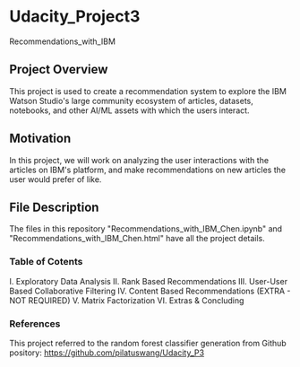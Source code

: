 # Udacity_Project3
Recommendations_with_IBM

## Project Overview
This project is used to create a recommendation system to explore the IBM Watson Studio's large community ecosystem of articles, datasets, notebooks, and other AI/ML assets with which the users interact.

## Motivation
In this project, we will work on analyzing the user interactions with the articles on IBM's platform, and make recommendations on new articles the user would prefer of like.

## File Description
The files in this repository "Recommendations_with_IBM_Chen.ipynb" and "Recommendations_with_IBM_Chen.html" have all the project details.

### Table of Cotents
I. Exploratory Data Analysis
II. Rank Based Recommendations
III. User-User Based Collaborative Filtering
IV. Content Based Recommendations (EXTRA - NOT REQUIRED)
V. Matrix Factorization
VI. Extras & Concluding

### References
This project referred to the random forest classifier generation from Github pository: https://github.com/pilatuswang/Udacity_P3
